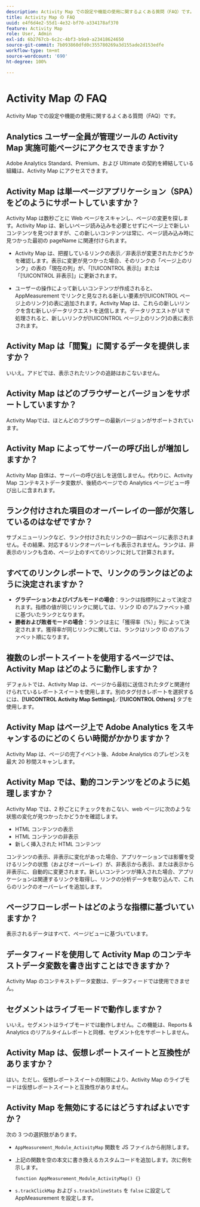 ```yaml
---
description: Activity Map での設定や機能の使用に関するよくある質問（FAQ）です。
title: Activity Map の FAQ
uuid: e4f6d4e2-55d1-4e32-bf70-a334178af370
feature: Activity Map
role: User, Admin
exl-id: 6b2767cb-6c2c-4bf3-b9a9-a23418624650
source-git-commit: 7b093860dfd0c355780269a3d155ade2d153edfe
workflow-type: tm+mt
source-wordcount: '690'
ht-degree: 100%

---
```


# Activity Map の FAQ

Activity Map での設定や機能の使用に関するよくある質問（FAQ）です。

## Analytics ユーザー全員が管理ツールの Activity Map 実施可能ページにアクセスできますか？

Adobe Analytics Standard、Premium、および Ultimate の契約を締結している組織は、Activity Map にアクセスできます。

## Activity Map は単一ページアプリケーション（SPA）をどのようにサポートしていますか？

Activity Map は数秒ごとに Web ページをスキャンし、ページの変更を探します。Activity Map は、新しいページ読み込みを必要とせずにページ上で新しいコンテンツを見つけますが、この新しいコンテンツは常に、ページ読み込み時に見つかった最初の pageName に関連付けられます。

* Activity Map は、把握しているリンクの表示／非表示が変更されたかどうかを確認します。表示に変更が見つかった場合、そのリンクの「ページ上のリンク」の表の「現在の列」が、「[!UICONTROL 表示]」または「[!UICONTROL 非表示]」に更新されます。

* ユーザーの操作によって新しいコンテンツが作成されると、AppMeasurement でリンクと見なされる新しい要素が[!UICONTROL ページ上のリンク]の表に追加されます。Activity Map は、これらの新しいリンクを含む新しいデータリクエストを送信します。データリクエストが UI で処理されると、新しいリンクが[!UICONTROL ページ上のリンク]の表に表示されます。


## Activity Map は「閲覧」に関するデータを提供しますか？

いいえ。アドビでは、表示されたリンクの追跡はおこないません。

## Activity Map はどのブラウザーとバージョンをサポートしていますか？

Activity Mapでは、ほとんどのブラウザーの最新バージョンがサポートされています。

## Activity Map によってサーバーの呼び出しが増加しますか？

Activity Map 自体は、サーバーの呼び出しを送信しません。代わりに、Activity Map コンテキストデータ変数が、後続のページでの Analytics ページビュー呼び出しに含まれます。

## ランク付けされた項目のオーバーレイの一部が欠落しているのはなぜですか？

サブメニューリンクなど、ランク付けされたリンクの一部はページに表示されません。その結果、対応するリンクオーバーレイも表示されません。ランクは、非表示のリンクも含め、ページ上のすべてのリンクに対して計算されます。

## すべてのリンクレポートで、リンクのランクはどのように決定されますか？

* **グラデーションおよびバブルモードの場合**：ランクは指標列によって決定されます。指標の値が同じリンクに関しては、リンク ID のアルファベット順に基づいたランクとなります。
* **勝者および敗者モードの場合**：ランクは主に「獲得率（%）」列によって決定されます。獲得率が同じリンクに関しては、ランクはリンク ID のアルファベット順になります。

## 複数のレポートスイートを使用するページでは、Activity Map はどのように動作しますか？

デフォルトでは、Activity Map は、ページから最初に送信されたタグと関連付けられているレポートスイートを使用します。別のタグ付きレポートを選択するには、**[!UICONTROL Activity Map Settings]**／**[!UICONTROL Others]** タブを使用します。

## Activity Map はページ上で Adobe Analytics をスキャンするのにどのくらい時間がかかりますか？

Activity Map は、ページの完了イベント後、Adobe Analytics のプレゼンスを最大 20 秒間スキャンします。

## Activity Map では、動的コンテンツをどのように処理しますか？

Activity Map では、2 秒ごとにチェックをおこない、web ページに次のような状態の変化が見つかったかどうかを確認します。

* HTML コンテンツの表示
* HTML コンテンツの非表示
* 新しく挿入された HTML コンテンツ

コンテンツの表示、非表示に変化があった場合、アプリケーションでは影響を受けるリンクの状態（およびオーバーレイ）が、非表示から表示、または表示から非表示に、自動的に変更されます。新しいコンテンツが挿入された場合、アプリケーションは関連するリンクを取得し、リンクの分析データを取り込んで、これらのリンクのオーバーレイを追加します。

## ページフローレポートはどのような指標に基づいていますか？

表示されるデータはすべて、ページビューに基づいています。

## データフィードを使用して Activity Map のコンテキストデータ変数を書き出すことはできますか？

Activity Map のコンテキストデータ変数は、データフィードでは使用できません。

## セグメントはライブモードで動作しますか？

いいえ。セグメントはライブモードでは動作しません。この機能は、Reports &amp; Analytics のリアルタイムレポートと同様、セグメント化をサポートしません。

## Activity Map は、仮想レポートスイートと互換性がありますか？

はい。ただし、仮想レポートスイートの制限により、Activity Map のライブモードは仮想レポートスイートと互換性がありません。

## Activity Map を無効にするにはどうすればよいですか？

次の 3 つの選択肢があります。

* `AppMeasurement_Module_ActivityMap` 関数を JS ファイルから削除します。
* 上記の関数を空の本文に書き換えるカスタムコードを追加します。次に例を示します。

   ```
   function AppMeasurement_Module_ActivityMap() {}
   ```

* `s.trackClickMap` および `s.trackInlineStats` を `false` に設定して AppMeasurement を設定します。
